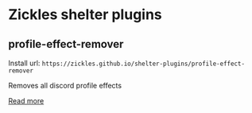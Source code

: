 # Zickles shelter plugins
## profile-effect-remover

Install url: `https://zickles.github.io/shelter-plugins/profile-effect-remover`

Removes all discord profile effects

[Read more](./profile-effect-remover/)
